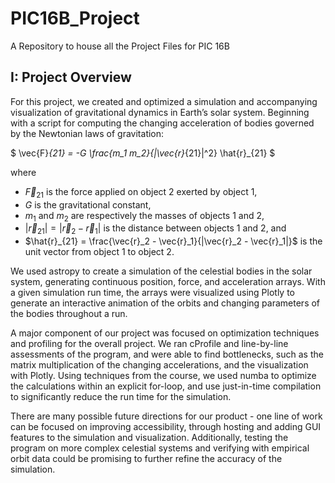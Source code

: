 # PIC16B_Project
A Repository to house all the Project Files for PIC 16B


## I: Project Overview
For this project, we created and optimized a simulation and accompanying visualization of gravitational dynamics in Earth’s solar system. Beginning with a script for computing the changing acceleration of bodies governed by the Newtonian laws of gravitation: 

$
\vec{F}_{21} = -G \frac{m_1 m_2}{|\vec{r}_{21}|^2} \hat{r}_{21}
$

where

- $\vec{F}_{21}$ is the force applied on object 2 exerted by object 1,
- $G$ is the gravitational constant,
- $m_1$ and $m_2$ are respectively the masses of objects 1 and 2,
- $|\vec{r}_{21}| = |\vec{r}_2 - \vec{r}_1|$ is the distance between objects 1 and 2, and
- $\hat{r}_{21} = \frac{\vec{r}_2 - \vec{r}_1}{|\vec{r}_2 - \vec{r}_1|}$ is the unit vector from object 1 to object 2.

We used astropy to create a 
simulation of the celestial bodies in the solar system, generating continuous position, force, and acceleration arrays. With a given simulation run time, the arrays were visualized using Plotly to generate an interactive animation of the orbits and changing parameters of the bodies throughout a run.

A major component of our project was focused on optimization techniques and profiling for the overall project. We ran cProfile and line-by-line assessments of the program, and were able to find bottlenecks, such as the matrix multiplication of the changing accelerations, and the visualization with Plotly. Using techniques from the course, we used numba to optimize the calculations within an explicit for-loop, and use just-in-time compilation to significantly reduce the run time for the simulation.

There are many possible future directions for our product - one line of work can be focused on improving accessibility, through hosting and adding GUI features to the simulation and visualization. Additionally, testing the program on more complex celestial systems and verifying with empirical orbit data could be promising to further refine the accuracy of the simulation.
